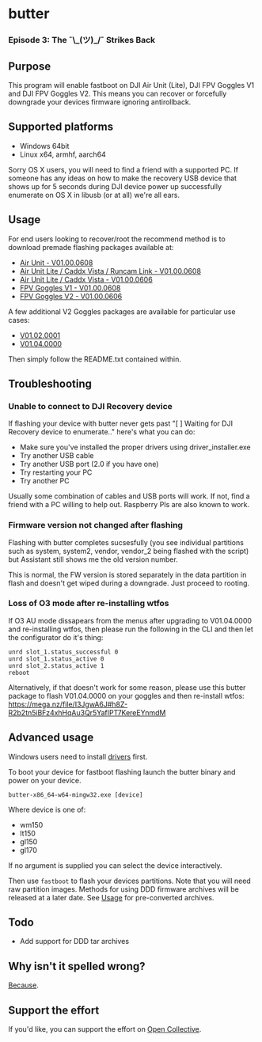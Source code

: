 # butter
### Episode 3: The ¯\\\_(ツ)_/¯ Strikes Back

## Purpose
This program will enable fastboot on DJI Air Unit (Lite), DJI FPV Goggles V1 and DJI FPV Goggles V2. This means you can recover or forcefully downgrade your devices firmware ignoring antirollback.

## Supported platforms
- Windows 64bit
- Linux x64, armhf, aarch64

Sorry OS X users, you will need to find a friend with a supported PC. If someone has any ideas on how to make the recovery USB device that shows up for 5 seconds during DJI device power up successfully enumerate on OS X in libusb (or at all) we're all ears.

## Usage
For end users looking to recover/root the recommend method is to download premade flashing packages available at:
- [Air Unit - V01.00.0608](https://mega.nz/file/4ygSlZLZ#ZJ7aEwO0s-1ucK1QJTDf1gzA6ZXRncBP_8IH0U_5iQQ)
- [Air Unit Lite / Caddx Vista / Runcam Link - V01.00.0608](https://mega.nz/file/4yoAnDKZ#WB4n3KlsB69nIAt1p2gIdqZEsnNf_u1UgO0xPG9Oqx4)
- [Air Unit Lite / Caddx Vista - V01.00.0606](https://mega.nz/file/dioAEKYJ#d2i9YlhEUvSc7piR_TrwBkrSi1Wnjdc_RFzXIIT-kFE)
- [FPV Goggles V1 - V01.00.0608](https://mega.nz/file/YnI0TJYB#FVGdEwXERCzGnJCWPdDLZg2U2VWGJUZWo52WYCHyQkM)
- [FPV Goggles V2 - V01.00.0606](https://mega.nz/file/Uz4V1L4Q#XQAXasHy95XYuhj1Mc4yac5Gg-uX2kmrmay_yr92_iI)

A few additional V2 Goggles packages are available for particular use cases:
- [V01.02.0001](https://mega.nz/file/MrYhCRrb#hWEmJdTQir8e4-xccAJ9uqx5_zXOSvUH11mlhKcj7QA)
- [V01.04.0000](https://mega.nz/file/I3JgwA6J#h8Z-R2b2tn5iBFz4xhHqAu3Qr5YafIPT7KereEYnmdM)

Then simply follow the README.txt contained within.

## Troubleshooting

### Unable to connect to DJI Recovery device

If flashing your device with butter never gets past "[ ] Waiting for DJI Recovery device to enumerate.." here's what you can do:
- Make sure you've installed the proper drivers using driver_installer.exe
- Try another USB cable
- Try another USB port (2.0 if you have one) 
- Try restarting your PC
- Try another PC

Usually some combination of cables and USB ports will work. If not, find a friend with a PC willing to help out. Raspberry PIs are also known to work. 

### Firmware version not changed after flashing

Flashing with butter completes sucsesfully (you see individual partitions such as system, system2, vendor, vendor_2 being flashed with the script) but Assistant still shows me the old version number.

This is normal, the FW version is stored separately in the data partition in flash and doesn't get wiped during a downgrade. Just proceed to rooting.

### Loss of O3 mode after re-installing wtfos

If O3 AU mode dissapears from the menus after upgrading to V01.04.0000 and re-installing wtfos, then please run the following in the CLI and then let the configurator do it's thing:
```
unrd slot_1.status_successful 0
unrd slot_1.status_active 0
unrd slot_2.status_active 1
reboot
```

Alternatively, if that doesn't work for some reason, please use this butter package to flash V01.04.0000 on your goggles and then re-install wtfos: https://mega.nz/file/I3JgwA6J#h8Z-R2b2tn5iBFz4xhHqAu3Qr5YafIPT7KereEYnmdM

## Advanced usage

Windows users need to install [drivers](https://github.com/fpv-wtf/driver-installer) first.

To boot your device for fastboot flashing launch the butter binary and power on your device.

```
butter-x86_64-w64-mingw32.exe [device]
```
Where device is one of:
- wm150
- lt150
- gl150
- gl170

If no argument is supplied you can select the device interactively.

Then use `fastboot` to flash your devices partitions. Note that you will need raw partition images. Methods for using DDD firmware archives will be released at a later date. See [Usage](#Usage) for pre-converted archives.

## Todo
- Add support for DDD tar archives

## Why isn't it spelled wrong?
[Because](https://www.youtube.com/watch?v=3ds0vWfoTwU).

## Support the effort
If you'd like, you can support the effort on [Open Collective](https://opencollective.com/fpv-wtf/donate?amount=10).
